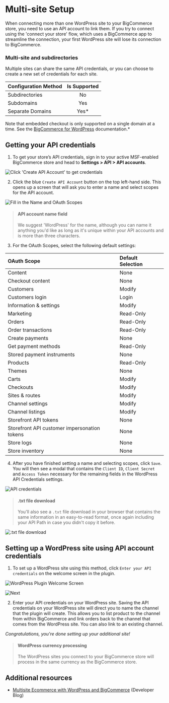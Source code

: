# Multi-site Setup

When connecting more than one WordPress site to your BigCommerce store, you need to use an API account to link them. If you try to connect using the 'connect your store' flow, which uses a BigCommerce app to streamline the connection, your first WordPress site will lose its connection to BigCommerce.

### Multi-site and subdirectories
Multiple sites can share the same API credentials, or you can choose to create a new set of credentials for each site.

| Configuration Method | Is Supported |
|:----------------------|:-----------:|
| Subdirectories           | No               |
| Subdomains               | Yes              |
| Separate Domains         | Yes*             |
  
Note that embedded checkout is only supported on a single domain at a time. See the [BigCommerce for WordPress](https://support.bigcommerce.com/s/article/BigCommerce-for-WordPress-Checkout?language=en_US#subdomain-setup) documentation.*

## Getting your API credentials

1. To get your store’s API credentials, sign in to your active MSF-enabled BigCommerce store and head to **Settings > API > API accounts**.

![Click 'Create API Account' to get credentials](//s3.amazonaws.com/user-content.stoplight.io/6116/1544044020003 "Click 'Create API Account' to get credentials")

2. Click the blue `Create API Account` button on the top left-hand side. This opens up a screen that will ask you to enter a name and select scopes for the API account.

![Fill in the Name and OAuth Scopes](//s3.amazonaws.com/user-content.stoplight.io/6116/1544044197137 "Fill in the Name and OAuth Scopes")

<!-- theme: info -->
> #### API account name field
> We suggest 'WordPress' for the name, although you can name it anything you'd like as long as it's unique within your API accounts and is more than three characters.

3. For the OAuth Scopes, select the following default settings:

| OAuth Scope | Default Selection |
|:------------|:----------------|
| Content           | None                  |
| Checkout content  | None                  |
| Customers         | Modify                |
| Customers login   | Login                 |
| Information & settings | Modify           |
| Marketing         | Read-Only             |
| Orders            | Read-Only             |
| Order transactions| Read-Only             |
| Create payments   | None                  |
| Get payment methods | Read-Only           |
| Stored payment instruments| None          |
| Products          | Read-Only             |
| Themes            | None                  |
| Carts             | Modify                |
| Checkouts         | Modify                |
| Sites & routes    | Modify                |
| Channel settings  | Modify                |
| Channel listings  | Modify                |
| Storefront API tokens | None              |
| Storefront API customer impersonation tokens | None     |
| Store logs        | None                  |
| Store inventory   | None                  |

4. After you have finished setting a name and selecting scopes, click `Save`. You will then see a modal that contains the `Client ID`, `Client Secret` and `Access Token` necessary for the remaining fields in the WordPress API Credentials settings.

![API credentials](//s3.amazonaws.com/user-content.stoplight.io/6116/1544044553372 "API Credentials")

<!-- theme: info -->
> #### .txt file download
> You'll also see a `.txt` file download in your browser that contains the same information in an easy-to-read format, once again including your API Path in case you didn't copy it before.

![.txt file download](//s3.amazonaws.com/user-content.stoplight.io/6116/1544044589538 ".txt file download")

## Setting up a WordPress site using API account credentials

1. To set up a WordPress site using this method, click `Enter your API credentials` on the welcome screen in the plugin. 

![WordPress Plugin Welcome Screen](//s3.amazonaws.com/user-content.stoplight.io/6116/1544043727239 "WordPress Plugin Welcome Screen")

![Next](//s3.amazonaws.com/user-content.stoplight.io/6116/1544043952871)

2. Enter your API credentials on your WordPress site. Saving the API credentials on your WordPress site will direct you to name the channel that the plugin will create. This allows you to list product to the channel from within BigCommerce and link orders back to the channel that comes from the WordPress site. You can also link to an existing channel.

_Congratulations, you're done setting up your additional site!_

<!-- theme: info -->
> #### WordPress currency processing
> The WordPress sites you connect to your BigCommerce store will process in the same currency as the BigCommerce store.

## Additional resources

* [Multisite Ecommerce with WordPress and BigCommerce](https://medium.com/bigcommerce-developer-blog/multi-site-ecommerce-with-wordpress-and-bigcommerce-40dee194f8a) (Developer Blog)
